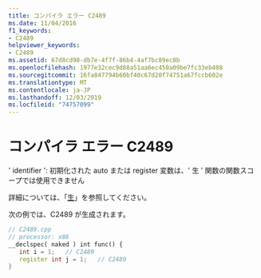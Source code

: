 ```yaml
---
title: コンパイラ エラー C2489
ms.date: 11/04/2016
f1_keywords:
- C2489
helpviewer_keywords:
- C2489
ms.assetid: 67d8cd98-db7e-4f7f-86b4-4af7bc89ec8b
ms.openlocfilehash: 1977e32cec9d88a51aa6ec450a09be7fc33eb408
ms.sourcegitcommit: 16fa847794b60bf40c67d20f74751a67fccb602e
ms.translationtype: MT
ms.contentlocale: ja-JP
ms.lasthandoff: 12/03/2019
ms.locfileid: "74757099"
---
```

# <a name="compiler-error-c2489"></a>コンパイラ エラー C2489

' identifier ': 初期化された auto または register 変数は、' 生 ' 関数の関数スコープでは使用できません

詳細については、「[生](../../cpp/naked-cpp.md)」を参照してください。

次の例では、C2489 が生成されます。

```cpp
// C2489.cpp
// processor: x86
__declspec( naked ) int func() {
   int i = 1;   // C2489
   register int j = 1;   // C2489
}
```
